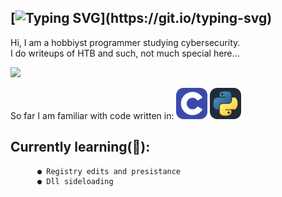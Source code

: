 ## [![Typing SVG](https://readme-typing-svg.demolab.com?font=Fira+Code&duration=3000&pause=500&color=EFF7D9&background=7F71FF22&vCenter=true&width=500&height=45&lines=Bizzi!;Amature+Malware-dev+and+Red-Teamer...)](https://git.io/typing-svg)

Hi, I am a hobbiyst programmer studying cybersecurity.  
I do writeups of HTB and such, not much special here...  

<img src="https://i.imgur.com/lJM2eis.png"
     width="500" 
          >

<span>So far I am familiar with code written in:</span>
<img src="https://raw.githubusercontent.com/tandpfun/skill-icons/65dea6c4eaca7da319e552c09f4cf5a9a8dab2c8/icons/C.svg"
     width="50" 
          >
<img src="https://raw.githubusercontent.com/tandpfun/skill-icons/65dea6c4eaca7da319e552c09f4cf5a9a8dab2c8/icons/Python-Dark.svg"
     width="50" 
          >
## **Currently learning(📖)**:
          ● Registry edits and presistance
          ● Dll sideloading
